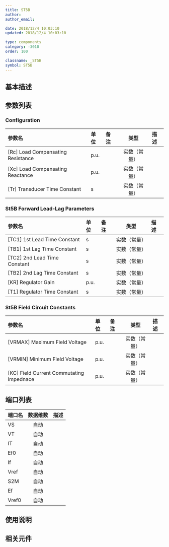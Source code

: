 ```yaml
---
title: ST5B
author: 
author_email:

date: 2018/12/4 10:03:10
updated: 2018/12/4 10:03:10

type: components
category: -3010
order: 100

classname: _ST5B
symbol: ST5B
---
```

## 基本描述


## 参数列表
### Configuration
| 参数名 | 单位 | 备注 | 类型 | 描述 |
| :--- | :--- | :--- | :--: | :--- |
| \[Rc\] Load Compensating Resistance | p.u. |  | 实数（常量） |  |
| \[Xc\] Load Compensating Reactance | p.u. |  | 实数（常量） |  |
| \[Tr\] Transducer Time Constant | s |  | 实数（常量） |  |

### St5B Forward Lead-Lag Parameters
| 参数名 | 单位 | 备注 | 类型 | 描述 |
| :--- | :--- | :--- | :--: | :--- |
| \[TC1\] 1st Lead Time Constant | s |  | 实数（常量） |  |
| \[TB1\] 1st Lag Time Constant | s |  | 实数（常量） |  |
| \[TC2\] 2nd Lead Time Constant | s |  | 实数（常量） |  |
| \[TB2\] 2nd Lag Time Constant | s |  | 实数（常量） |  |
| \[KR\] Regulator Gain | p.u. |  | 实数（常量） |  |
| \[T1\] Regulator Time Constant | s |  | 实数（常量） |  |

### St5B Field Circuit Constants
| 参数名 | 单位 | 备注 | 类型 | 描述 |
| :--- | :--- | :--- | :--: | :--- |
| \[VRMAX\] Maximum Field Voltage | p.u. |  | 实数（常量） |  |
| \[VRMIN\] Minimum Field Voltage | p.u. |  | 实数（常量） |  |
| \[KC\] Field Current Commutating Impednace | p.u. |  | 实数（常量） |  |


## 端口列表

| 端口名 | 数据维数 | 描述 |
| :--- | :--:  | :--- |
| VS | 自动 | |
| VT | 自动 | |
| IT | 自动 | |
| Ef0 | 自动 | |
| If | 自动 | |
| Vref | 自动 | |
| S2M | 自动 | |
| Ef | 自动 | |
| Vref0 | 自动 | |

## 使用说明



## 相关元件


